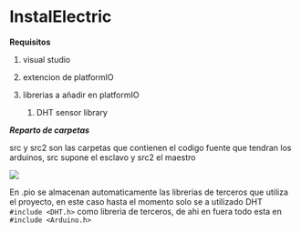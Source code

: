 # InstalElectric

**Requisitos**

1. visual studio

2. extencion de platformIO

3. librerias a añadir en platformIO
   
   1. DHT sensor library



***Reparto de carpetas***

<img title="" src="file:///C:/Users/angel/AppData/Roaming/marktext/images/2023-03-31-02-33-30-image.png" alt="" data-align="left">src y src2 son las carpetas que contienen el codigo fuente que tendran los arduinos, src supone el esclavo y src2 el maestro

![](C:\Users\angel\AppData\Roaming\marktext\images\2023-03-31-02-34-49-image.png)

En .pio se almacenan automaticamente las librerias de terceros que utiliza el proyecto, en este caso hasta el momento solo se a utilizado DHT `#include <DHT.h>` como libreria de terceros, de ahi en fuera todo esta en `#include <Arduino.h>`


